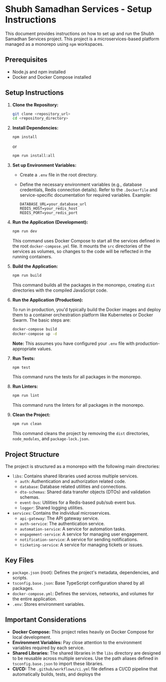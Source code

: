 # Shubh Samadhan Services - Setup Instructions

This document provides instructions on how to set up and run the Shubh Samadhan Services project. This project is a microservices-based platform managed as a monorepo using `npm` workspaces.

## Prerequisites

- Node.js and npm installed
- Docker and Docker Compose installed

## Setup Instructions

1.  **Clone the Repository:**

    ```sh
    git clone <repository_url>
    cd <repository_directory>
    ```

2.  **Install Dependencies:**

    ```sh
    npm install
    ```

    or

    ```sh
    npm run install:all
    ```

3.  **Set up Environment Variables:**
    - Create a `.env` file in the root directory.
    - Define the necessary environment variables (e.g., database credentials, Redis connection details). Refer to the `.Dockerfile` and service-specific documentation for required variables. Example:

      ```
      DATABASE_URL=your_database_url
      REDIS_HOST=your_redis_host
      REDIS_PORT=your_redis_port
      ```

4.  **Run the Application (Development):**

    ```sh
    npm run dev
    ```

    This command uses Docker Compose to start all the services defined in the root `docker-compose.yml` file. It mounts the `src` directories of the services as volumes, so changes to the code will be reflected in the running containers.

5.  **Build the Application:**

    ```sh
    npm run build
    ```

    This command builds all the packages in the monorepo, creating `dist` directories with the compiled JavaScript code.

6.  **Run the Application (Production):**

    To run in production, you'd typically build the Docker images and deploy them to a container orchestration platform like Kubernetes or Docker Swarm. The basic steps are:

    ```sh
    docker-compose build
    docker-compose up -d
    ```

    **Note:** This assumes you have configured your `.env` file with production-appropriate values.

7.  **Run Tests:**

    ```sh
    npm test
    ```

    This command runs the tests for all packages in the monorepo.

8.  **Run Linters:**

    ```sh
    npm run lint
    ```

    This command runs the linters for all packages in the monorepo.

9.  **Clean the Project:**

    ```sh
    npm run clean
    ```

    This command cleans the project by removing the `dist` directories, `node_modules`, and `package-lock.json`.

## Project Structure

The project is structured as a monorepo with the following main directories:

- `libs`: Contains shared libraries used across multiple services.
  - `auth`: Authentication and authorization related code.
  - `database`: Database related utilities and connections.
  - `dto-schemas`: Shared data transfer objects (DTOs) and validation schemas.
  - `event-bus`: Utilities for a Redis-based pub/sub event bus.
  - `logger`: Shared logging utilities.
- `services`: Contains the individual microservices.
  - `api-gateway`: The API gateway service.
  - `auth-service`: The authentication service.
  - `automation-service`: A service for automation tasks.
  - `engagement-service`: A service for managing user engagement.
  - `notification-service`: A service for sending notifications.
  - `ticketing-service`: A service for managing tickets or issues.

## Key Files

- `package.json` (root): Defines the project's metadata, dependencies, and scripts.
- `tsconfig.base.json`: Base TypeScript configuration shared by all packages.
- `docker-compose.yml`: Defines the services, networks, and volumes for the entire application.
- `.env`: Stores environment variables.

## Important Considerations

- **Docker Compose:** This project relies heavily on Docker Compose for local development.
- **Environment Variables:** Pay close attention to the environment variables required by each service.
- **Shared Libraries:** The shared libraries in the `libs` directory are designed to be reusable across multiple services. Use the path aliases defined in `tsconfig.base.json` to import these libraries.
- **CI/CD:** The `.github/workflows/ci.yml` file defines a CI/CD pipeline that automatically builds, tests, and deploys the
